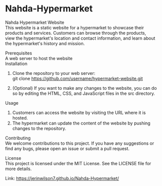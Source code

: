 # Nahda-Hypermarket   
Nahda Hypermarket Website   
This website is a static website for a hypermarket to showcase their products and services. Customers can browse through the products,   
view the hypermarket's location and contact information, and learn about the hypermarket's history and mission.   
     
Prerequisites    
A web server to host the website   
Installation    
 1. Clone the repository to your web server:   
      git clone https://github.com/username/hypermarket-website.git   

 2. (Optional) If you want to make any changes to the website, you can do so by editing the HTML, CSS, and JavaScript files in the src directory.   
 
 
Usage   
 1. Customers can access the website by visiting the URL where it is hosted.   
 2. The hypermarket can update the content of the website by pushing changes to the repository.   
     
Contributing    
We welcome contributions to this project. If you have any suggestions or find any bugs, please open an issue or submit a pull request.   
    
License   
This project is licensed under the MIT License. See the LICENSE file for more details.   


Link:  https://jerinwilson7.github.io/Nahda-Hypermarket/
